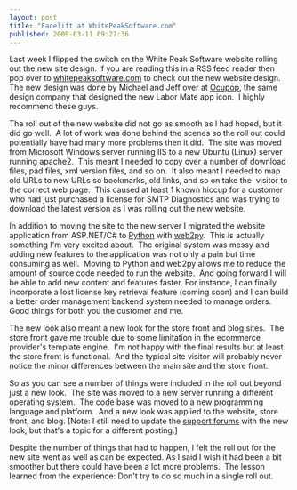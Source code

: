 ```yaml
---
layout: post
title: "Facelift at WhitePeakSoftware.com"
published: 2009-03-11 09:27:36
---
```

Last week I flipped the switch on the White Peak Software website rolling out the new site design. If you are reading this in a RSS feed reader then pop over to [whitepeaksoftware.com](http://www.whitepeaksoftware.com/) to check out the new website design. The new design was done by Michael and Jeff over at [Ocupop](http://ocupop.com/), the same design company that designed the new Labor Mate app icon.  I highly recommend these guys. 

The roll out of the new website did not go as smooth as I had hoped, but it did go well.  A lot of work was done behind the scenes so the roll out could potentially have had many more problems then it did.  The site was moved from Microsoft Windows server running IIS to a new Ubuntu (Linux) server running apache2.  This meant I needed to copy over a number of download files, pad files, xml version files, and so on.  It also meant I needed to map old URLs to new URLs so bookmarks, old links, and so on take the  visitor to the correct web page.  This caused at least 1 known hiccup for a customer who had just purchased a license for SMTP Diagnostics and was trying to download the latest version as I was rolling out the new website. 

In addition to moving the site to the new server I migrated the website application from ASP.NET/C# to [Python](http://www.python.org/) with [web2py](http://web2py.com/).  This is actually something I'm very excited about.  The original system was messy and adding new features to the application was not only a pain but time consuming as well.  Moving to Python and web2py allows me to reduce the amount of source code needed to run the website.  And going forward I will be able to add new content and features faster. For instance, I can finally incorporate a lost license key retrieval feature (coming soon) and I can build a better order management backend system needed to manage orders.  Good things for both you the customer and me. 

The new look also meant a new look for the store front and blog sites.  The store front gave me trouble due to some limitation in the ecommerce provider's template engine.  I'm not happy with the final results but at least the store front is functional.  And the typical site visitor will probably never notice the minor differences between the main site and the store front. 

So as you can see a number of things were included in the roll out beyond just a new look.  The site was moved to a new server running a different operating system.  The code base was moved to a new programming language and platform.  And a new look was applied to the website, store front, and blog. \[Note: I still need to update the [support forums](http://forum.whitepeaksoftware.com/forums/) with the new look, but that's a topic for a different posting.\] 

Despite the number of things that had to happen, I felt the roll out for the new site went as well as can be expected. As I said I wish it had been a bit smoother but there could have been a lot more problems.  The lesson learned from the experience: Don't try to do so much in a single roll out.
